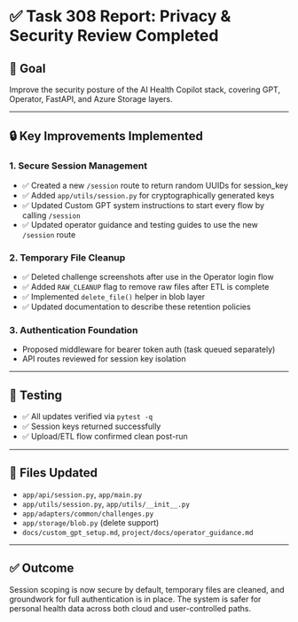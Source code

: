 # ✅ Task 308 Report: Privacy & Security Review Completed

## 🎯 Goal
Improve the security posture of the AI Health Copilot stack, covering GPT, Operator, FastAPI, and Azure Storage layers.

---

## 🔒 Key Improvements Implemented

### 1. **Secure Session Management**
- ✅ Created a new `/session` route to return random UUIDs for session_key
- ✅ Added `app/utils/session.py` for cryptographically generated keys
- ✅ Updated Custom GPT system instructions to start every flow by calling `/session`
- ✅ Updated operator guidance and testing guides to use the new `/session` route

### 2. **Temporary File Cleanup**
- ✅ Deleted challenge screenshots after use in the Operator login flow
- ✅ Added `RAW_CLEANUP` flag to remove raw files after ETL is complete
- ✅ Implemented `delete_file()` helper in blob layer
- ✅ Updated documentation to describe these retention policies

### 3. **Authentication Foundation**
- Proposed middleware for bearer token auth (task queued separately)
- API routes reviewed for session key isolation

---

## 🧪 Testing
- ✅ All updates verified via `pytest -q`
- ✅ Session keys returned successfully
- ✅ Upload/ETL flow confirmed clean post-run

---

## 📁 Files Updated
- `app/api/session.py`, `app/main.py`
- `app/utils/session.py`, `app/utils/__init__.py`
- `app/adapters/common/challenges.py`
- `app/storage/blob.py` (delete support)
- `docs/custom_gpt_setup.md`, `project/docs/operator_guidance.md`

---

## ✅ Outcome
Session scoping is now secure by default, temporary files are cleaned, and groundwork for full authentication is in place. The system is safer for personal health data across both cloud and user-controlled paths.
